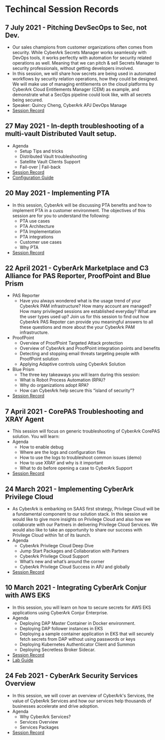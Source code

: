 # Techincal Session Records

## 7 July 2021 - Pitching DevSecOps to Sec, not Dev.
- Our sales champions from customer organizations often comes from security. While CyberArk Secrets Manager works seamlessly with DevOps tools, it works perfectly with automation for security related operations as well. Meaning that we can pitch & sell Secrets Manager to security professionals, without getting developers involved.
- In this session, we will share how secrets are being used in automated workflows by security relation operations, how they could be designed.   We will make use of managing entitlements on the cloud platforms by CyberArk Cloud Entitlements Manager (CEM) as example, and demonstrate what a SecOps pipeline could look like, with all secrets being secured.
- Speaker: Quincy Cheng, CyberArk APJ DevOps Manage
- [Session Record](https://cyberark.kiteworks.com/w/f-c38fb827-4e18-4c08-9016-5e02ebc180c5)

## 27 May 2021 - In-depth troubleshooting of a multi-vault Distributed Vault setup.
- Agenda
  - Setup Tips and tricks
  - Distributed Vault troubleshooting
  - Satellite Vault Clients Support
  - Fail-over | Fail-back
- [Session Record](https://cyberark.kiteworks.com/w/PVcHweR5mJLN2uHr)
- [Configuration Guide](https://cyberark.kiteworks.com/w/4RMPy1mxTy0J6zjK)

## 20 May 2021 - Implementing PTA
- In this session, CyberArk will be discussing PTA benefits and how to implement PTA in a customer environment. The objectives of this session are for you to understand the following:
  - PTA use cases
  - PTA Architecture
  - PTA Implementation
  - PTA integrations
  - Customer use cases
  - Why PTA
- [Session Record](https://cyberark.kiteworks.com/w/RqEUEiAuXKKD8HMn)

## 22 April 2021 - CyberArk Marketplace and C3 Alliance for PAS Reporter, ProofPoint and Blue Prism
- PAS Reporter
  - Have you always wondered what is the usage trend of your CyberArk PAM infrastructure? How many account are managed? How many privileged sessions are established everyday? What are the user types used up? Join us for this session to find out how CyberArk PAS Repoter can provide you meaningful answers to all these questions and more about the your CyberArk PAM infrastructure.
- ProofPoint
  - Overview of ProofPoint Targeted Attack protection
  - Overview of CyberArk and ProofPoint integration points and benefits
  - Detecting and stopping email threats targeting people with ProofPoint solution
  - Applying Adaptive controls using CyberArk Solution
- Blue Prism
  - The three key takeaways you will learn during this session:
  - What is Robot Process Automation (RPA)?
  - Why do organizations adopt RPA?
  - How can CyberArk help secure this “island of security”?
- [Session Record](https://cyberark.kiteworks.com/w/T1y6AFiGL6Sqa30A)

## 7 April 2021 - CorePAS Troubleshooting and XRAY Agent
- This session will focus on generic troubleshooting of CyberArk CorePAS solution. You will learn:
- Agenda
  - How to enable debug
  - Where are the logs and configuration files
  - How to use the logs to troubleshoot common issues (demo)
  - How to use XRAY and why is it important
  - What to do before opening a case to CyberArk Support
- [Session Record](https://cyberark.kiteworks.com/w/KwMdfKvtBNlFXIRR)

## 24 March 2021 - Implementing CyberArk Privilege Cloud
- As CyberArk is embarking on SAAS first strategy, Privilege Cloud will be a fundamental component to our solution stack. In this session we would like to give more insights on Privilege Cloud and also how we collaborate with our Partners in delivering Privilege Cloud Services. We would also like to take an opportunity to share our success with Privilege Cloud within 1st of its launch.
- Agenda
  - CyberArk Privilege Cloud Deep Dive
  - Jump Start Packages and Collaboration with Partners
  - CyberArk Privilege Cloud Support
  - What’s new and what’s around the corner
  - CyberArk Privilege Cloud Success in APJ and globally
- [Session Record](https://cyberark.kiteworks.com/w/aoJaGcafa930GzaF)

## 10 March 2021 - Integrating CyberArk Conjur with AWS EKS
- In this session, you will learn on how to secure secrets for AWS EKS applications using CyberArk Conjur Enterprise.
- Agenda
  - Deploying DAP Master Container in Docker environment.
  - Deploying DAP follower instances in EKS
  - Deploying a sample container application in EKS that will securely fetch secrets from DAP without using passwords or keys
  - Deploying Kubernetes Authenticator Client and Summon
  - Deploying Secretless Broker Sidecar.
- [Session Record](https://cyberark.kiteworks.com/w/8w9NOJCTliDnWrRd)
- [Lab Guide](https://github.com/ivanckleecity/CyberArk-DAP-EKS-Lap-2021)

## 24 Feb 2021 - CyberArk Security Services Overview
- In this session, we will cover an overview of CyberArk's Services, the value of CyberArk Services and how our services help thousands of businesses accelerate and drive adoption.
- Agenda
  - Why CyberArk Services?
  - Services Overview
  - Services Packages
- [Session Record](https://cyberark.kiteworks.com/w/XmP7QcQzLaMDSGzT)
